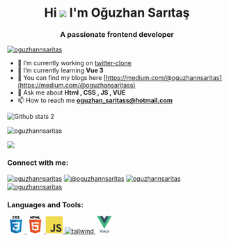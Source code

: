 <h1 align="center"> Hi <a href="https://www.gautamkrishnar.com/"><img src="https://media.giphy.com/media/hvRJCLFzcasrR4ia7z/giphy.gif" width="5%"></a> I'm Oğuzhan Sarıtaş </h1>



<h3 align="center"> A passionate frontend developer</h3>
<p align="left"> <a href="https://github.com/ryo-ma/github-profile-trophy"><img src="https://github-profile-trophy.vercel.app/?username=oguzhannsaritas" alt="oguzhannsaritas" /></a> </p>

  - 🔭 I’m currently working on [twitter-clone](https://github.com/oguzhannsaritas/oguzhan-twitter-clone-responsive)
  - 🌱 I’m currently learning **Vue 3**
  - 🔭 You can find my blogs here [https://medium.com/@oguzhannsaritas](https://medium.com/@oguzhansaritass)
  - 💬 Ask me about **Html , CSS , JS , VUE**
  - 📫 How to reach me **oguzhan_saritass@hotmail.com**

![Github stats 2](https://github-readme-stats.vercel.app/api?username=oguzhannsaritas&show_icons=true&theme=radical)
  <p><img align="center" src="https://github-readme-streak-stats.herokuapp.com/?user=oguzhannsaritas&theme=radical" alt="oguzhannsaritas" /></p>
 <a href="https://github.com/oguzhannsaritas/github-readme-stats"><img align="center" src="https://github-readme-stats.vercel.app/api/top-langs/?username=oguzhannsaritas&layout=compact&theme=radial&border=true" /></a> 
 


  <h3 align="left">Connect with me:</h3>
<p align=left>
  <a href="https://www.linkedin.com/in/oguzhannsaritas" target="blank"><img align="center" src="https://raw.githubusercontent.com/rahuldkjain/github-profile-readme-generator/master/src/images/icons/Social/linked-in-alt.svg" alt="oguzhannsaritas" height="30" width="40" /></a>
<a href="https://medium.com/@oguzhannsaritas" target="blank"><img align="center" src="https://raw.githubusercontent.com/rahuldkjain/github-profile-readme-generator/master/src/images/icons/Social/medium.svg" alt="@oguzhannsaritas" height="30" width="40" /></a>
  <a href="https://twitter.com/oguzhannsaritas" target="blank"><img align="center" src="https://raw.githubusercontent.com/rahuldkjain/github-profile-readme-generator/master/src/images/icons/Social/twitter.svg" alt="oguzhannsaritas" height="30" width="40" /></a>
  <a href="https://instagram.com/oguzhannsaritas" target="blank"><img align="center" src="https://raw.githubusercontent.com/rahuldkjain/github-profile-readme-generator/master/src/images/icons/Social/instagram.svg" alt="oguzhannsaritas" height="30" width="40" /></a>
  
  
  </p>
    <h3 align="left">Languages and Tools:</h3>
<p align="left"><a href="https://www.w3schools.com/css/" target="_blank" rel="noreferrer"> <img src="https://raw.githubusercontent.com/devicons/devicon/master/icons/css3/css3-original-wordmark.svg" alt="css3" width="40" height="40"/> </a>
  <a href="https://www.w3.org/html/" target="_blank" rel="noreferrer"> <img src="https://raw.githubusercontent.com/devicons/devicon/master/icons/html5/html5-original-wordmark.svg" alt="html5" width="40" height="40"/> </a>
  <a href="https://developer.mozilla.org/en-US/docs/Web/JavaScript" target="_blank" rel="noreferrer"> <img src="https://raw.githubusercontent.com/devicons/devicon/master/icons/javascript/javascript-original.svg" alt="javascript" width="40" height="40"/> </a>
  <a href="https://tailwindcss.com/" target="_blank" rel="noreferrer"> <img src="https://www.vectorlogo.zone/logos/tailwindcss/tailwindcss-icon.svg" alt="tailwind" width="40" height="40"/> </a>
  <a href="https://vuejs.org/" target="_blank" rel="noreferrer"> <img src="https://raw.githubusercontent.com/devicons/devicon/master/icons/vuejs/vuejs-original-wordmark.svg" alt="vuejs" width="40" height="40"/> </a> </p>

  
  
